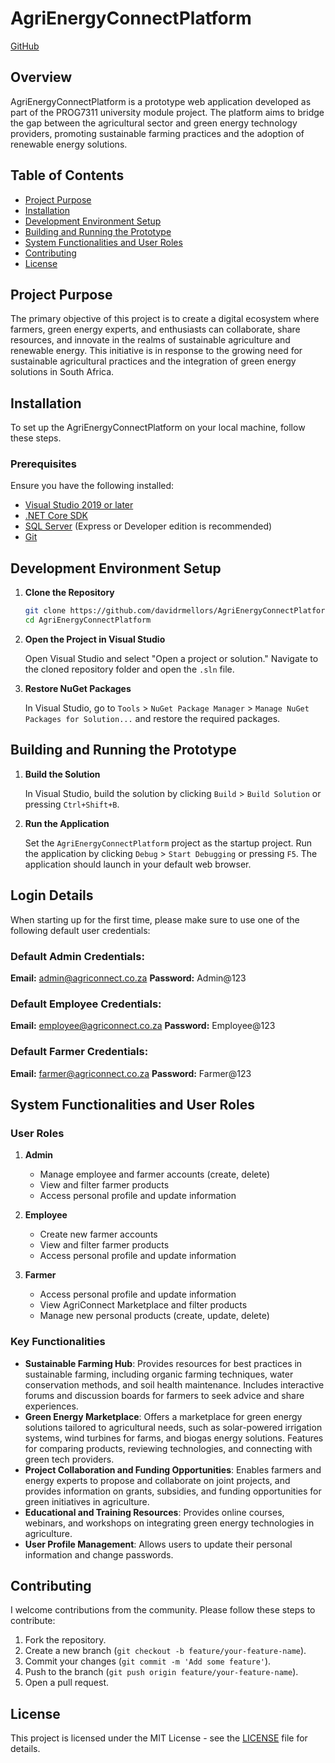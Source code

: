 # AgriEnergyConnectPlatform

[GitHub](https://github.com/davidrmellors/AgriEnergyConnectPlatform)

## Overview

AgriEnergyConnectPlatform is a prototype web application developed as part of the PROG7311 university module project. The platform aims to bridge the gap between the agricultural sector and green energy technology providers, promoting sustainable farming practices and the adoption of renewable energy solutions.

## Table of Contents

- [Project Purpose](#project-purpose)
- [Installation](#installation)
- [Development Environment Setup](#development-environment-setup)
- [Building and Running the Prototype](#building-and-running-the-prototype)
- [System Functionalities and User Roles](#system-functionalities-and-user-roles)
- [Contributing](#contributing)
- [License](#license)

## Project Purpose

The primary objective of this project is to create a digital ecosystem where farmers, green energy experts, and enthusiasts can collaborate, share resources, and innovate in the realms of sustainable agriculture and renewable energy. This initiative is in response to the growing need for sustainable agricultural practices and the integration of green energy solutions in South Africa.

## Installation

To set up the AgriEnergyConnectPlatform on your local machine, follow these steps.

### Prerequisites

Ensure you have the following installed:

- [Visual Studio 2019 or later](https://visualstudio.microsoft.com/)
- [.NET Core SDK](https://dotnet.microsoft.com/download)
- [SQL Server](https://www.microsoft.com/en-us/sql-server/sql-server-downloads) (Express or Developer edition is recommended)
- [Git](https://git-scm.com/)

## Development Environment Setup

1. **Clone the Repository**

    ```sh
    git clone https://github.com/davidrmellors/AgriEnergyConnectPlatform.git
    cd AgriEnergyConnectPlatform
    ```

2. **Open the Project in Visual Studio**

    Open Visual Studio and select "Open a project or solution." Navigate to the cloned repository folder and open the `.sln` file.

3. **Restore NuGet Packages**

    In Visual Studio, go to `Tools` > `NuGet Package Manager` > `Manage NuGet Packages for Solution...` and restore the required packages.


## Building and Running the Prototype

1. **Build the Solution**

    In Visual Studio, build the solution by clicking `Build` > `Build Solution` or pressing `Ctrl+Shift+B`.

2. **Run the Application**

    Set the `AgriEnergyConnectPlatform` project as the startup project. Run the application by clicking `Debug` > `Start Debugging` or pressing `F5`. The application should launch in your default web browser.

## Login Details
When starting up for the first time, please make sure to use one of the following default user credentials:

### Default Admin Credentials:

**Email:** admin@agriconnect.co.za
**Password:** Admin@123

### Default Employee Credentials:
**Email:** employee@agriconnect.co.za
**Password:** Employee@123

### Default Farmer Credentials:
**Email:** farmer@agriconnect.co.za
**Password:** Farmer@123


## System Functionalities and User Roles

### User Roles

1. **Admin**

    - Manage employee and farmer accounts (create, delete)
    - View and filter farmer products
	- Access personal profile and update information

2. **Employee**

    - Create new farmer accounts
	- View and filter farmer products
	- Access personal profile and update information
	
3. **Farmer**

    - Access personal profile and update information
    - View AgriConnect Marketplace and filter products
    - Manage new personal products (create, update, delete)

### Key Functionalities

- **Sustainable Farming Hub**: Provides resources for best practices in sustainable farming, including organic farming techniques, water conservation methods, and soil health maintenance. Includes interactive forums and discussion boards for farmers to seek advice and share experiences.
- **Green Energy Marketplace**: Offers a marketplace for green energy solutions tailored to agricultural needs, such as solar-powered irrigation systems, wind turbines for farms, and biogas energy solutions. Features for comparing products, reviewing technologies, and connecting with green tech providers.
- **Project Collaboration and Funding Opportunities**: Enables farmers and energy experts to propose and collaborate on joint projects, and provides information on grants, subsidies, and funding opportunities for green initiatives in agriculture.
- **Educational and Training Resources**: Provides online courses, webinars, and workshops on integrating green energy technologies in agriculture.
- **User Profile Management**: Allows users to update their personal information and change passwords.

## Contributing

I welcome contributions from the community. Please follow these steps to contribute:

1. Fork the repository.
2. Create a new branch (`git checkout -b feature/your-feature-name`).
3. Commit your changes (`git commit -m 'Add some feature'`).
4. Push to the branch (`git push origin feature/your-feature-name`).
5. Open a pull request.

## License

This project is licensed under the MIT License - see the [LICENSE](LICENSE) file for details.